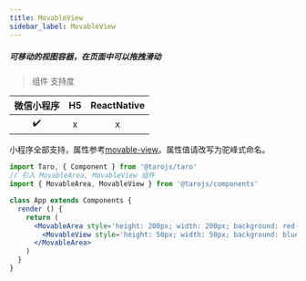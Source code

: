 ```yaml
---
title: MovableView
sidebar_label: MovableView
---
```


##### 可移动的视图容器，在页面中可以拖拽滑动

> 组件 支持度

| 微信小程序 | H5 | ReactNative |
| :-: | :-: | :-: |
| ✔️ | x | x |

小程序全部支持，属性参考[movable-view](https://developers.weixin.qq.com/miniprogram/dev/component/movable-view.html)。属性值请改写为驼峰式命名。


```jsx
import Taro, { Component } from '@tarojs/taro'
// 引入 MovableArea, MovableView 组件
import { MovableArea, MovableView } from '@tarojs/components'

class App extends Components {
  render () {
    return (
      <MovableArea style='height: 200px; width: 200px; background: red;'>
        <MovableView style='height: 50px; width: 50px; background: blue;' direction='all'></MovableView>
      </MovableArea>
    )
  }
}
```
